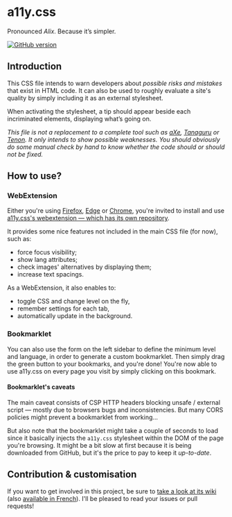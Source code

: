 a11y.css
========

Pronounced *Alix*. Because it’s simpler.

[![GitHub version](https://badge.fury.io/gh/ffoodd%2Fa11y.css.svg)](https://badge.fury.io/gh/ffoodd%2Fa11y.css)

## Introduction

This CSS file intends to warn developers about *possible risks and mistakes* that exist in HTML code. It can also be used to roughly evaluate a site's quality by simply including it as an external stylesheet.

When activating the stylesheet, a tip should appear beside each incriminated elements, displaying what’s going on.

*This file is not a replacement to a complete tool such as [aXe](https://www.deque.com/products/axe/), [Tanaguru](http://www.tanaguru.com/en/) or [Tenon](http://tenon.io/). It only intends to show possible weaknesses. You should obviously do some manual check by hand to know whether the code should or should not be fixed.*


## How to use?

### WebExtension

Either you're using [Firefox](https://addons.mozilla.org/en-GB/firefox/addon/a11ycss/), [Edge](https://microsoftedge.microsoft.com/addons/detail/a11ycss/lkehmahcnhddkdaemngepjckgcjnidpe) or [Chrome](https://chrome.google.com/webstore/detail/a11ycss/iolfinldndiiobhednboghogkiopppid?hl=en), you're invited to install and use [a11y.css's webextension — which has its own repository](https://github.com/ffoodd/a11y.css-webextension).

It provides some nice features not included in the main CSS file (for now), such as:

* force focus visibility;
* show lang attributes;
* check images' alternatives by displaying them;
* increase text spacings.

As a WebExtension, it also enables to:

* toggle CSS and change level on the fly, 
* remember settings for each tab,
* automatically update in the background.

### Bookmarklet

You can also use the form on the left sidebar to define the minimum level and language, in order to generate a custom bookmarklet. Then simply drag the green button to your bookmarks, and you're done! You're now able to use a11y.css on every page you visit by simply clicking on this bookmark.

#### Bookmarklet's caveats

The main caveat consists of CSP HTTP headers blocking unsafe / external script — mostly due to browsers bugs and inconsistencies. But many CORS policies might prevent a bookmarklet from working…

But also note that the bookmarklet might take a couple of seconds to load since it basically injects the `a11y.css` stylesheet within the DOM of the page you're browsing. It might be a bit slow at first because it is being downloaded from GitHub, but it's the price to pay to keep it *up-to-date*.

## Contribution & customisation

If you want to get involved in this project, be sure to [take a look at its wiki](https://github.com/ffoodd/a11y.css/wiki) (also [available in French](https://github.com/ffoodd/a11y.css/wiki/Introduction)). I'll be pleased to read your issues or pull requests!
